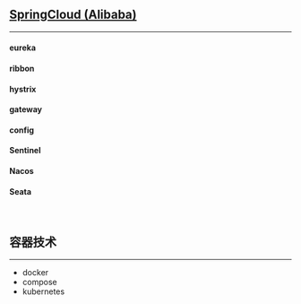 ## [SpringCloud (Alibaba)](https://github.com/alibaba/spring-cloud-alibaba/blob/master/README-zh.md)

***

#### eureka

#### ribbon

#### hystrix

#### gateway

#### config

#### Sentinel

#### Nacos

#### Seata

<br>

## 容器技术

***

- docker
- compose
- kubernetes